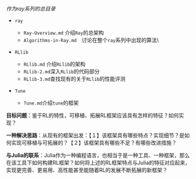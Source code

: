 *作为ray系列的总目录*

- `ray`
  - `Ray-Overview.md` 介绍`Ray`的总架构
  - `Algorithms-in-Ray.md`　讨论在整个`ray`系列中出现的算法\
- `RLlib`
  - `RLlib.md` 介绍`RLlib`的架构
  - `RLlib-2.md`深入`RLlib`的代码部分
  - `RLlib-3.md`查找现有的关于`RLlib`的性能评测

- `Tune`
  - `Tune.md`介绍`tune`的框架





**目标问题**：鉴于RL的特性，可移植、拓展RL框架应该具有怎样的特征？如何实现？

**一种解决思路**：从现有的框架出发：【１】该框架具有哪些特点？实现细节？是如何实现可移植与可拓展的？【２】该框架具有哪些不足？有哪些改进措施？

**与Julia的联系**：Julia作为一种编程语言，也相当于是一种工具、一种框架，那么在该工具下如何构建RL框架？如何将上述的RL框架特点与Julia的特征对应起来，实现更完善、更易用、高性能甚至能随着RL的发展不断拓展的新框架？

